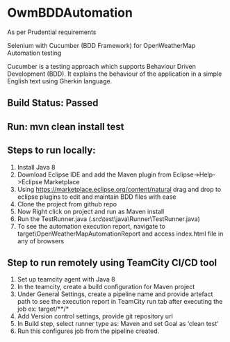 # OwmBDDAutomation
As per Prudential requirements

Selenium with Cucumber (BDD Framework) for OpenWeatherMap Automation testing

Cucumber is a testing approach which supports Behaviour Driven Development (BDD).
It explains the behaviour of the application in a simple English text using Gherkin language.

## Build Status: Passed
## Run: mvn clean install test

## Steps to run locally:
1.	Install Java 8
2.	Download Eclipse IDE and add the Maven plugin from Eclipse->Help->Eclipse Marketplace
3.	Using https://marketplace.eclipse.org/content/natural drag and drop to eclipse plugins to edit and maintain BDD files with ease
4.  Clone the project from github repo
5.	Now Right click on project and run as Maven install
6.	Run the TestRunner.java (.src\test\java\Runner\TestRunner.java)
7.	To see the automation execution report, navigate to target\OpenWeatherMapAutomationReport and access index.html file in any of browsers
## Step to run remotely using TeamCity CI/CD tool
1.	Set up teamcity agent with Java 8
2.	In the teamcity, create a build configuration for Maven project
3.	Under General Settings, create a pipeline name and provide artefact path to see the execution report in TeamCity run tab after executing the job ex: target/**/*
4.	Add Version control settings, provide git repository url 
5.	In Build step, select runner type as: Maven and set Goal as ‘clean test’
6.	Run this configures job from the pipeline created.
